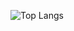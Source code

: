 ![Top Langs](https://github-readme-stats.vercel.app/api/top-langs/?username=samtreesandbushes&theme=tokyonight)



